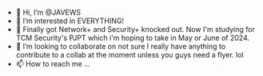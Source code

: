 - 👋 Hi, I’m @JAVEWS
- 👀 I’m interested in EVERYTHING! 
- 🌱 Finally got Network+ and Security+ knocked out. Now I'm studying for TCM Security's PJPT which i'm hoping to take in May or June of 2024. 
- 💞️ I’m looking to collaborate on not sure I really have anything to contribute to a collab at the moment unless you guys need a flyer. lol
- 📫 How to reach me ...

<!---
JAVEWS/JAVEWS is a ✨ special ✨ repository because its `README.md` (this file) appears on your GitHub profile.
You can click the Preview link to take a look at your changes.
--->
